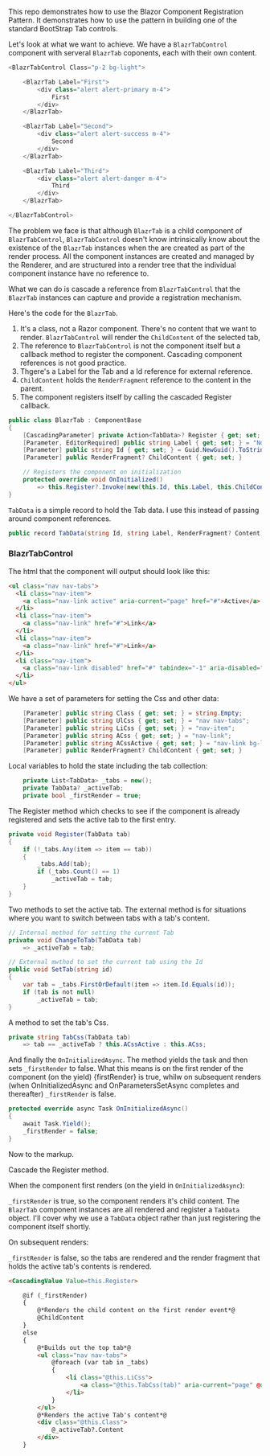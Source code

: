 This repo demonstrates how to use the Blazor Component Registration Pattern.  It demonstrates how to use the pattern in building one of the standard BootStrap Tab controls.

Let's look at what we want to achieve.  We have a `BlazrTabControl` component with serveral `BlazrTab` coponents, each with their own content.

```csharp
<BlazrTabControl Class="p-2 bg-light">

    <BlazrTab Label="First">
        <div class="alert alert-primary m-4">
            First
        </div>
    </BlazrTab>

    <BlazrTab Label="Second">
        <div class="alert alert-success m-4">
            Second
        </div>
    </BlazrTab>

    <BlazrTab Label="Third">
        <div class="alert alert-danger m-4">
            Third
        </div>
    </BlazrTab>

</BlazrTabControl>
``` 

The problem we face is that although `BlazrTab` is a child component of `BlazrTabControl`, `BlazrTabControl` doesn't know intrinsically know about the existence of the `BlazrTab` instances when the are created as part of the render process.  All the component instances are created and managed by the Renderer, and are structured into a render tree that the individual component instance have no reference to.

What we can do is cascade a reference from `BlazrTabControl` that the `BlazrTab` instances can capture and provide a registration mechanism.


Here's the code for the `BlazrTab`.

1. It's a class, not a Razor component.  There's no content that we want to render. `BlazrTabControl` will render the `ChildContent` of the selected tab,  
2. The reference to `BlazrTabControl` is not the component itself but a callback method to register the component.  Cascading component references is not good practice.
3. Thgere's a Label for the Tab and a Id reference for external reference.
4. `ChildContent` holds the `RenderFragment` reference to the content in the parent.
5. The component registers itself by calling the cascaded Register callback.


```csharp
public class BlazrTab : ComponentBase
{
    [CascadingParameter] private Action<TabData>? Register { get; set; }
    [Parameter, EditorRequired] public string Label { get; set; } = "No Label Set";
    [Parameter] public string Id { get; set; } = Guid.NewGuid().ToString();
    [Parameter] public RenderFragment? ChildContent { get; set; }

    // Registers the component on initialization
    protected override void OnInitialized()
        => this.Register?.Invoke(new(this.Id, this.Label, this.ChildContent));
}
```

`TabData` is a simple record to hold the Tab data.  I use this instead of passing around component references. 

```csharp
public record TabData(string Id, string Label, RenderFragment? Content);
```

### BlazrTabControl

The html that the component will output should look like this:

```html
<ul class="nav nav-tabs">
  <li class="nav-item">
    <a class="nav-link active" aria-current="page" href="#">Active</a>
  </li>
  <li class="nav-item">
    <a class="nav-link" href="#">Link</a>
  </li>
  <li class="nav-item">
    <a class="nav-link" href="#">Link</a>
  </li>
  <li class="nav-item">
    <a class="nav-link disabled" href="#" tabindex="-1" aria-disabled="true">Disabled</a>
  </li>
</ul>
```

We have a set of parameters for setting the Css and other data:

```csharp
    [Parameter] public string Class { get; set; } = string.Empty;
    [Parameter] public string UlCss { get; set; } = "nav nav-tabs";
    [Parameter] public string LiCss { get; set; } = "nav-item";
    [Parameter] public string ACss { get; set; } = "nav-link";
    [Parameter] public string ACssActive { get; set; } = "nav-link bg-light active";
    [Parameter] public RenderFragment? ChildContent { get; set; }
```

Local variables to hold the state including the tab collection:

```csharp
    private List<TabData> _tabs = new();
    private TabData? _activeTab;
    private bool _firstRender = true;
```

The Register method which checks to see if the component is already registered and sets the active tab to the first entry.

```csharp
private void Register(TabData tab)
{
    if (!_tabs.Any(item => item == tab))
    {
        _tabs.Add(tab);
        if (_tabs.Count() == 1)
            _activeTab = tab;
    }
}
```

Two methods to set the active tab.  The external method is for situations where you want to switch between tabs with a tab's content.

```csharp
// Internal method for setting the current Tab
private void ChangeToTab(TabData tab)
    => _activeTab = tab;

// External mwthod to set the current tab using the Id
public void SetTab(string id)
{
    var tab = _tabs.FirstOrDefault(item => item.Id.Equals(id));
    if (tab is not null)
        _activeTab = tab;
}
``` 

A method to set the tab's Css.

```csharp
private string TabCss(TabData tab)
    => tab == _activeTab ? this.ACssActive : this.ACss;
``` 

And finally the `OnInitializedAsync`.  The method yields the task and then sets `_firstRender` to false.  What this means is on the first render of the component (on the yield) {firstRender} is true, whilw on subsequent renders (when OnInitializedAsync and OnParametersSetAsync completes and thereafter) `_firstRender` is false. 

```csharp
protected override async Task OnInitializedAsync()
{
    await Task.Yield();
    _firstRender = false;
}
```

Now to the markup.

Cascade the Register method.  

When the component first renders (on the yield in `OnInitializedAsync`):

`_firstRender` is true, so the component renders it's child content.  The `BlazrTab` component instances are all rendered and register a `TabData` object.  I'll cover why we use a `TabData` object rather than just registering the component itself shortly.

On subsequent renders:

`_firstRender` is false, so the tabs are rendered and the render fragment that holds the active tab's contents is rendered. 

```html
<CascadingValue Value=this.Register>

    @if (_firstRender)
    {
        @*Renders the child content on the first render event*@
        @ChildContent
    }
    else
    {
        @*Builds out the top tab*@
        <ul class="nav nav-tabs">
            @foreach (var tab in _tabs)
            {
                <li class="@this.LiCss">
                    <a class="@this.TabCss(tab)" aria-current="page" @onclick="() => this.ChangeToTab(tab)">@tab.Label</a>
                </li>
            }
        </ul>
        @*Renders the active Tab's content*@
        <div class="@this.Class">
            @_activeTab?.Content
        </div>
    }
```